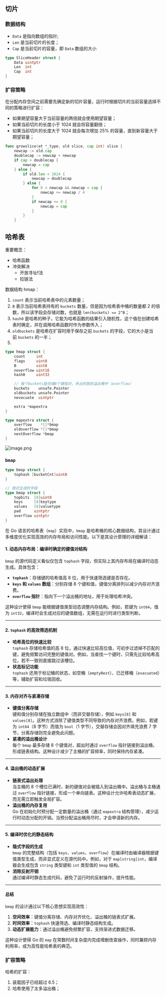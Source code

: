 
## 切片
### 数据结构
- `Data` 是指向数组的指针;
- `Len` 是当前切片的长度；
- `Cap` 是当前切片的容量，即 `Data` 数组的大小
```go
type SliceHeader struct {
	Data uintptr
	Len  int
	Cap  int
}
```
### 扩容策略
在分配内存空间之前需要先确定新的切片容量，运行时根据切片的当前容量选择不同的策略进行扩容：
- 如果期望容量大于当前容量的两倍就会使用期望容量；
- 如果当前切片的长度小于 1024 就会将容量翻倍；
- 如果当前切片的长度大于 1024 就会每次增加 25% 的容量，直到新容量大于期望容量；
```go
func growslice(et *_type, old slice, cap int) slice {
	newcap := old.cap
	doublecap := newcap + newcap
	if cap > doublecap {
		newcap = cap
	} else {
		if old.len < 1024 {
			newcap = doublecap
		} else {
			for 0 < newcap && newcap < cap {
				newcap += newcap / 4
			}
			if newcap <= 0 {
				newcap = cap
			}
		}
	}
```
## 哈希表

重要概念：
- 哈希函数
- 冲突解决
	- 开放寻址f法
	- 拉链法

数据结构 hmap：
1. `count` 表示当前哈希表中的元素数量；
2. `B` 表示当前哈希表持有的 `buckets` 数量，但是因为哈希表中桶的数量都 2 的倍数，所以该字段会存储对数，也就是 `len(buckets) == 2^B`；
3. `hash0` 是哈希的种子，它能为哈希函数的结果引入随机性，这个值在创建哈希表时确定，并在调用哈希函数时作为参数传入；
4. `oldbuckets` 是哈希在扩容时用于保存之前 `buckets` 的字段，它的大小是当前 `buckets` 的一半；
5. 
```go
type hmap struct {
	count     int
	flags     uint8
	B         uint8
	noverflow uint16
	hash0     uint32

	// 每个buckets能存储8个键值对，多出的放到溢出桶中（overflow）
	buckets    unsafe.Pointer
	oldbuckets unsafe.Pointer
	nevacuate  uintptr

	extra *mapextra
}

type mapextra struct {
	overflow    *[]*bmap
	oldoverflow *[]*bmap
	nextOverflow *bmap
}
```

![image.png](https://happychan.oss-cn-shenzhen.aliyuncs.com/picgo/20250226190702.png)


### `bmap` 

```go
type bmap struct {
	tophash [bucketCnt]uint8
}

// 隐式生成的字段
type bmap struct {
    topbits  [8]uint8
    keys     [8]keytype
    values   [8]valuetype
    pad      uintptr
    overflow uintptr
}
```

在 Go 语言的哈希表（`map`）实现中，`bmap` 是哈希桶的核心数据结构，其设计通过多维度优化实现高效的内存布局和访问性能。以下是其设计原理的详细解读：

#### 1. **动态内存布局：编译时确定的键值对结构**
`bmap` 的源代码定义看似仅包含 `tophash` 字段，但实际上其内存布局在编译时动态生成。具体包含：
- **`tophash`**：存储键的哈希值高 8 位，用于快速筛选键是否存在。
- **`keys` 和 `values` 数组**：分别存储 8 个键和值，键值分离排列以减少内存对齐浪费。
- **`overflow` 指针**：指向下一个溢出桶的地址，用于处理哈希冲突。

这种设计使得 `bmap` 能根据键值类型动态调整内存结构。例如，若键为 `int64`，值为 `int32`，编译时会生成对应的键值数组，无需在运行时进行类型判断。

---

#### 2. **`tophash` 的高效筛选机制**
- **哈希高位的快速比较**  
  `tophash` 存储哈希值的高 8 位，通过快速比较高位值，可初步过滤掉不匹配的键，避免频繁访问完整的键值对。例如，当查找一个键时，只需先比较哈希高位，若不一致则直接跳过该槽位。
- **状态标记功能**  
  `tophash` 还用于标记桶的状态，如空桶（`emptyRest`）、已迁移桶（`evacuated`）等，辅助扩容和垃圾回收。

---

#### 3. **内存对齐与紧凑存储**
- **键值分离存储**  
  键和值分别存储在独立数组中（而非交替存储），例如 `keys[8]` 和 `values[8]`。这种方式消除了键值类型不同导致的内存对齐浪费。例如，若键为 `int64`（8 字节）而值为 `bool`（1 字节），交替存储会因对齐填充浪费 7 字节，分离存储则完全避免此问题。
- **紧凑的溢出桶设计**  
  每个 `bmap` 最多存储 8 个键值对，超出时通过 `overflow` 指针链接到溢出桶，形成链表结构。这种设计减少了主桶的扩容频率，同时保持内存紧凑。

---

#### 4. **溢出桶的动态扩展**
- **链表式溢出处理**  
  当主桶的 8 个槽位已满时，新的键值对会被插入到溢出桶中。溢出桶与主桶通过 `overflow` 指针链接，形成一个单向链表。这种设计允许哈希表动态扩展，而无需立即触发全局扩容。
- **溢出桶的内存复用**  
  Go 在初始化时预分配一定数量的溢出桶（通过 `mapextra` 结构管理），减少运行时动态分配的开销。当预分配溢出桶用尽时，才会申请新的内存。

---

#### 5. **编译时优化的静态结构**
- **隐式字段的生成**  
  `bmap` 的完整结构（包括 `keys`、`values`、`overflow`）在编译时由编译器根据键值类型生成，而非显式定义在源代码中。例如，对于 `map[string]int`，编译器会生成包含 `string` 类型键和 `int` 类型值的 `bmap` 结构。
- **消除反射开销**  
  通过编译时静态生成代码，避免了运行时的反射操作，提升性能。

---

#### 总结
`bmap` 的设计通过以下核心思想实现高效性：
1. **空间效率**：键值分离存储、内存对齐优化、溢出桶的链表式扩展。
2. **时间效率**：`tophash` 快速筛选、编译时静态结构生成。
3. **动态扩展能力**：通过溢出桶避免频繁扩容，支持渐进式数据迁移。

这种设计使得 Go 的 `map` 在常数时间复杂度内完成增删改查操作，同时兼顾内存利用率，成为高性能哈希表的典范。

### 扩容策略

哈希的扩容：
1. 装载因子已经超过 6.5；
2. 哈希使用了太多溢出桶；